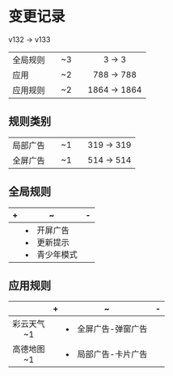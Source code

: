 # 变更记录

v132 -> v133

||||||
|-|:-:|:-:|:-:|:-:|
|全局规则||~3||3 -> 3|
|应用||~2||788 -> 788|
|应用规则||~2||1864 -> 1864|

## 规则类别

||||||
|-|:-:|:-:|:-:|:-:|
|局部广告||~1||319 -> 319|
|全屏广告||~1||514 -> 514|

## 全局规则

|+|~|-|
|-|-|-|
||<li>开屏广告<li>更新提示<li>青少年模式||

## 应用规则

||+|~|-|
|:-:|-|-|-|
|彩云天气<br>~1||<li>全屏广告-弹窗广告||
|高德地图<br>~1||<li>局部广告-卡片广告||
